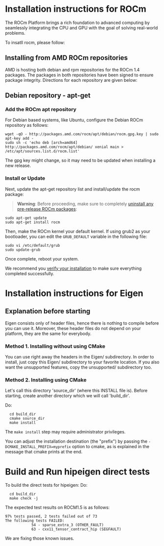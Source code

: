 # Installation instructions for ROCm
The ROCm Platform brings a rich foundation to advanced computing by seamlessly integrating the CPU and GPU with the goal of solving real-world problems.

To insatll rocm, please follow:
## Installing from AMD ROCm repositories
AMD is hosting both debian and rpm repositories for the ROCm 1.4 packages. The
packages in both repositories have been signed to ensure package integrity.
Directions for each repository are given below:

## Debian repository - apt-get

### Add the ROCm apt repository
For Debian based systems, like Ubuntu, configure the Debian ROCm repository as
follows:

```shell
wget -qO - http://packages.amd.com/rocm/apt/debian/rocm.gpg.key | sudo apt-key add -
sudo sh -c 'echo deb [arch=amd64] http://packages.amd.com/rocm/apt/debian/ xenial main > /etc/apt/sources.list.d/rocm.list'
```
The gpg key might change, so it may need to be updated when installing a new 
release.

### Install or Update
Next, update the apt-get repository list and install/update the rocm package:

>**Warning**: Before proceeding, make sure to completely
>[uninstall any pre-release ROCm packages](https://github.com/RadeonOpenCompute/ROCm#removing-pre-release-packages):

```shell
sudo apt-get update
sudo apt-get install rocm
```
Then, make the ROCm kernel your default kernel. If using grub2 as your
bootloader, you can edit the `GRUB_DEFAULT` variable in the following file:

```shell
sudo vi /etc/default/grub
sudo update-grub
```

Once complete, reboot your system.

We recommend you [verify your installation](https://github.com/RadeonOpenCompute/ROCm#verify-installation) to make sure everything completed successfully.


# Installation instructions for Eigen

## Explanation before starting

Eigen consists only of header files, hence there is nothing to compile
before you can use it. Moreover, these header files do not depend on your
platform, they are the same for everybody.

### Method 1. Installing without using CMake

You can use right away the headers in the Eigen/ subdirectory. In order
to install, just copy this Eigen/ subdirectory to your favorite location.
If you also want the unsupported features, copy the unsupported/
subdirectory too.

### Method 2. Installing using CMake

Let's call this directory 'source_dir' (where this INSTALL file is).
Before starting, create another directory which we will call 'build_dir'.

Do:
```shell
  cd build_dir
  cmake source_dir
  make install
```
The `make install` step may require administrator privileges.

You can adjust the installation destination (the "prefix")
by passing the `-DCMAKE_INSTALL_PREFIX=myprefix` option to cmake, as is
explained in the message that cmake prints at the end.


# Build and Run hipeigen direct tests

To build the direct tests for hipeigen:
Do:
```shell
  cd build_dir
  make check -j 
```

The expected test results on ROCM1.5 is as follows:
```shell
97% tests passed, 2 tests failed out of 73
The following tests FAILED:
            54 - sparse_extra_3 (OTHER_FAULT)
            63 - cxx11_tensor_contract_hip (SEGFAULT)
```
We are fixing those known issues.

